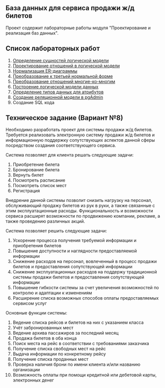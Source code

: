 ## База данных для сервиса продажи ж/д билетов 
Проект содержит лабораторные работы модуля "Проектирование и реализация баз данных".

## Список лабораторных работ
1. [Определение сущностей логической модели](/lab1/README.md)
2. [Проектирование отношений в логической модели](/lab2/README.md)
3. [Нормализация ER-диаграммы](/lab3/README.md)
4. [Преобразование к третьей нормальной форме](/lab4/README.md)
5. [Преобразование отношений многие-ко-многим](/lab5/README.md)
6. [Построение логической модели данных](/lab6/README.md)
7. [Определение типов данных для атрибутов](/lab7/README.md)
8. [Создание реляционной модели в pgAdmin](/lab8/README.md)
9. Создание SQL кода

## Техническое задание (Вариант №8)
Необходимо разработать проект для системы продажи ж/д билетов. Требуется реализовать электронную систему продажи ж/д билетов и информационную поддержку сопутствующих аспектов данной сферы посредством создания соответствующего сервиса.

Система позволяет для клиента решать следующие задачи:
1. Приобретение билета
2. Бронирование билета
3. Вернуть билет
4. Посмотреть расписание
5. Посмотреть список мест
6. Регистрация

Внедрение данной системы позволит снизить нагрузку на персонал, обслуживающий продажу билетов из рук в руки, а также связанные с этим эксплуатационные расходы. Функциональность и возможности сервиса расширят возможности по продвижению компании, рекламе, а также проведению различных акций.

Система позволяет решить следующие задачи:
1. Ускорение процесса получения требуемой информации и приобретения билетов
2. Повышение доступности и наглядности предоставляемой информации
3. Снижение расходов на персонал, вовлеченный в процесс продажи билетов и предоставления сопутствующей информации
4. Снижение эксплуатационных расходов на поддержу традиционной системы продажи билетов и предоставления сопутствующей информации
5. Повышение гибкости системы за счет увеличения возможностей по контролю и адаптации к изменениям
6. Расширение списка возможных способов оплаты предоставляемых сервисом услуг

Основные функции системы:
1. Ведение списка рейсов и билетов на них с указанием класса
2. Учёт забронированных мест
3. Ведение архива пассажиров за последний месяц
4. Продажа билетов в оба конца
5. Поиск места на рейс в соответствии с требованиями заказчика
6. Получение списка свободных мест на рейс
7. Выдача информации по конкретному рейсу
8. Получение списка проданных мест
9. Проверка наличия брони по имени клиента и/или названию организации
10. Возможность оплаты при помощи кредитной или дебетовой карты, электронных денег